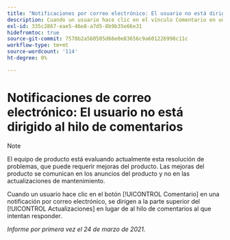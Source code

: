 ```yaml
---
title: "Notificaciones por correo electrónico: El usuario no está dirigido al hilo de comentarios"
description: Cuando un usuario hace clic en el vínculo Comentario en una notificación por correo electrónico, se le dirige a la parte superior del [!UICONTROL Actualizaciones] en lugar de al hilo de comentarios al que intentan responder.
exl-id: 335c2867-eae5-46e8-a7d5-8b9b35e66e31
hidefromtoc: true
source-git-commit: 7570b2a560505d66e0e83656c9a601226998c11c
workflow-type: tm+mt
source-wordcount: '114'
ht-degree: 0%

---
```


# Notificaciones de correo electrónico: El usuario no está dirigido al hilo de comentarios

>[!NOTE]
>
>El equipo de producto está evaluando actualmente esta resolución de problemas, que puede requerir mejoras del producto. Las mejoras del producto se comunican en los anuncios del producto y no en las actualizaciones de mantenimiento.

Cuando un usuario hace clic en el botón [!UICONTROL Comentario] en una notificación por correo electrónico, se dirigen a la parte superior del [!UICONTROL Actualizaciones] en lugar de al hilo de comentarios al que intentan responder.

_Informe por primera vez el 24 de marzo de 2021._
